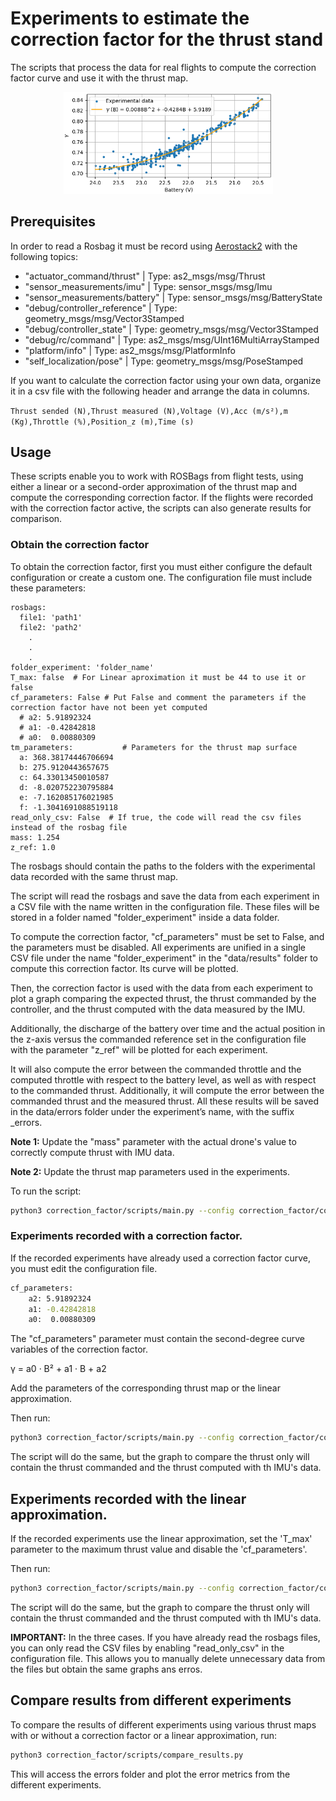 # Experiments to estimate the correction factor for the thrust stand
 
 The scripts that process the data for real flights to compute the correction factor curve and use it with the thrust map.
<div align="center">
 <img src="../figures/fit-correction-factor.png" alt="SR-TM" width="335"/> 
</div>

## Prerequisites

In order to read a Rosbag it must be record using [Aerostack2](https://github.com/aerostack2/aerostack2) with the following topics:
  - "actuator_command/thrust" | Type: as2_msgs/msg/Thrust 
  - "sensor_measurements/imu" | Type: sensor_msgs/msg/Imu
  - "sensor_measurements/battery" | Type: sensor_msgs/msg/BatteryState
  - "debug/controller_reference" | Type: geometry_msgs/msg/Vector3Stamped
  - "debug/controller_state" | Type: geometry_msgs/msg/Vector3Stamped
  - "debug/rc/command" | Type: as2_msgs/msg/UInt16MultiArrayStamped
  - "platform/info" | Type: as2_msgs/msg/PlatformInfo
  - "self_localization/pose" | Type: geometry_msgs/msg/PoseStamped

If you want to calculate the correction factor using your own data, organize it in a csv file with the following header and arrange the data in columns.

`
Thrust sended (N),Thrust measured (N),Voltage (V),Acc (m/s²),m (Kg),Throttle (%),Position_z (m),Time (s)
`
## Usage
These scripts enable you to work with ROSBags from flight tests, using either a linear or a second-order approximation of the thrust map and compute the corresponding correction factor. If the flights were recorded with the correction factor active, the scripts can also generate results for comparison.

### Obtain the correction factor
To obtain the correction factor, first you must either configure the default configuration or create a custom one. 
The configuration file must include these parameters:
```
rosbags:
  file1: 'path1'  
  file2: 'path2'  
    .
    .
    .
folder_experiment: 'folder_name'   
T_max: false  # For Linear aproximation it must be 44 to use it or false
cf_parameters: False # Put False and comment the parameters if the correction factor have not been yet computed
  # a2: 5.91892324          
  # a1: -0.42842818
  # a0:  0.00880309
tm_parameters:           # Parameters for the thrust map surface      
  a: 368.38174446706694
  b: 275.9120443657675
  c: 64.33013450010587
  d: -8.020752230795884
  e: -7.162085176021985
  f: -1.3041691088519118
read_only_csv: False  # If true, the code will read the csv files instead of the rosbag file
mass: 1.254
z_ref: 1.0
```
The rosbags should contain the paths to the folders with the experimental data recorded with the same thrust map.

The script will read the rosbags and save the data from each experiment in a CSV file with the name written in the configuration file. These files will be stored in a folder named "folder_experiment" inside a data folder.

To compute the correction factor, "cf_parameters" must be set to False, and the parameters must be disabled.
All experiments are unified in a single CSV file under the name "folder_experiment" in the "data/results" folder to compute this correction factor. Its curve will be plotted.

Then, the correction factor is used with the data from each experiment to plot a graph comparing the expected thrust, the thrust commanded by the controller, and the thrust computed with the data measured by the IMU.

Additionally, the discharge of the battery over time and the actual position in the z-axis versus the commanded reference set in the configuration file with the parameter "z_ref" will be plotted for each experiment.

It will also compute the error between the commanded throttle and the computed throttle with respect to the battery level, as well as with respect to the commanded thrust. Additionally, it will compute the error between the commanded thrust and the measured thrust. All these results will be saved in the data/errors folder under the experiment’s name, with the suffix _errors.

**Note 1:**
Update the "mass" parameter with the actual drone's value to correctly compute thrust with IMU data.

**Note 2:** 
Update the thrust map parameters used in the experiments.



To run the script:


 ```bash
python3 correction_factor/scripts/main.py --config correction_factor/config/config_default.yaml
```

### Experiments recorded with a correction factor.

If the recorded experiments have already used a correction factor curve, you must edit the configuration file.

```bash
cf_parameters: 
    a2: 5.91892324          
    a1: -0.42842818
    a0:  0.00880309
```
The "cf_parameters" parameter must contain the second-degree curve variables of the correction factor.

γ = a0 · B² + a1 · B + a2

Add the parameters of the corresponding thrust map or the linear approximation.

Then run:

 ```bash
python3 correction_factor/scripts/main.py --config correction_factor/config/config_default.yaml
```
The script will do the same, but the graph to compare the thrust only will contain the thrust commanded and the thrust computed with th IMU's data. 

## Experiments recorded with the linear approximation.
If the recorded experiments use the linear approximation, set the 'T_max' parameter to the maximum thrust value and disable the 'cf_parameters'.

Then run:

 ```bash
python3 correction_factor/scripts/main.py --config correction_factor/config/config_default.yaml
```
The script will do the same, but the graph to compare the thrust only will contain the thrust commanded and the thrust computed with th IMU's data. 

**IMPORTANT:**
In the three cases. If you have already read the rosbags files, you can only read the CSV files by enabling "read_only_csv" in the configuration file. This allows you to manually delete unnecessary data from the files but obtain the same graphs ans erros.

## Compare results from different experiments

To compare the results of different experiments using various thrust maps with or without a correction factor or a linear approximation, run:

 ```bash
python3 correction_factor/scripts/compare_results.py 
```
This will access the errors folder and plot the error metrics from the different experiments.